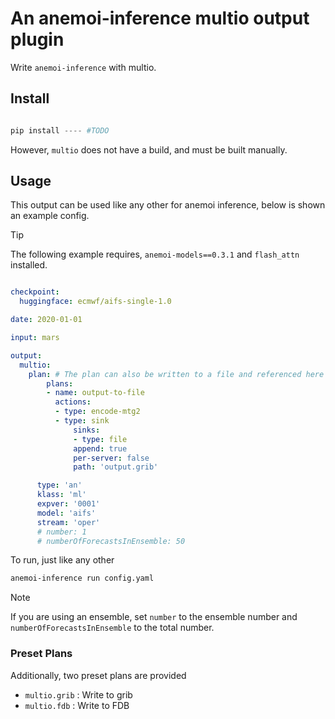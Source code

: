 # An anemoi-inference multio output plugin

Write `anemoi-inference` with multio.

## Install

```python

pip install ---- #TODO

```

However, `multio` does not have a build, and must be built manually.

## Usage

This output can be used like any other for anemoi inference, below is shown an example config.

> [!TIP]
> The following example requires, `anemoi-models==0.3.1` and `flash_attn` installed.

```yaml

checkpoint:
  huggingface: ecmwf/aifs-single-1.0

date: 2020-01-01

input: mars

output:
  multio:
    plan: # The plan can also be written to a file and referenced here
        plans:
        - name: output-to-file
          actions:
          - type: encode-mtg2
          - type: sink
              sinks:
              - type: file
              append: true
              per-server: false
              path: 'output.grib'

      type: 'an'
      klass: 'ml'
      expver: '0001'
      model: 'aifs'
      stream: 'oper'
      # number: 1
      # numberOfForecastsInEnsemble: 50
```

To run, just like any other

```bash
anemoi-inference run config.yaml
```

> [!NOTE]
> If you are using an ensemble, set `number` to the ensemble number and `numberOfForecastsInEnsemble` to the total number.

### Preset Plans

Additionally, two preset plans are provided

- `multio.grib` : Write to grib
- `multio.fdb`  : Write to FDB
